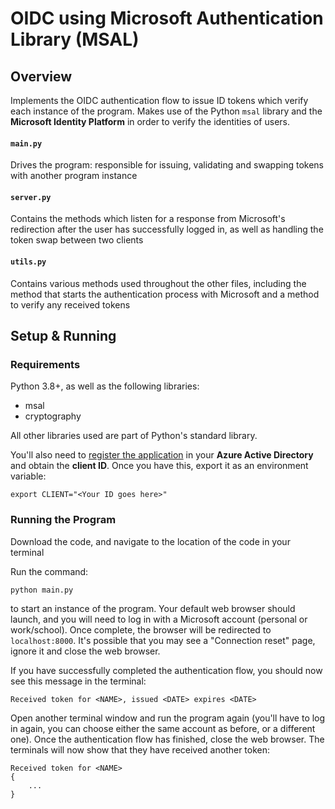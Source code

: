 # OIDC using Microsoft Authentication Library (MSAL)

## Overview
Implements the OIDC authentication flow to issue ID tokens which verify each instance of the program. Makes use of the Python `msal` library and the **Microsoft Identity Platform** in order to verify the identities of users.

#### `main.py`
Drives the program: responsible for issuing, validating and swapping tokens with another program instance

#### `server.py`
Contains the methods which listen for a response from Microsoft's redirection after the user has successfully logged in, as well as handling the token swap between two clients

#### `utils.py`
Contains various methods used throughout the other files, including the method that starts the authentication process with Microsoft and a method to verify any received tokens


## Setup & Running

### Requirements
Python 3.8+, as well as the following libraries:
- msal
- cryptography

All other libraries used are part of Python's standard library.

You'll also need to [register the application](https://learn.microsoft.com/en-us/azure/active-directory/develop/v2-protocols-oidc/) in your **Azure Active Directory** and obtain the **client ID**.
Once you have this, export it as an environment variable:

    export CLIENT="<Your ID goes here>"

### Running the Program
Download the code, and navigate to the location of the code in your terminal

Run the command:
  
    python main.py

to start an instance of the program. Your default web browser should launch, and you will need to log in with a Microsoft account (personal or work/school). Once complete, the browser will be redirected to `localhost:8000`. It's possible that you may see a "Connection reset" page, ignore it and close the web browser.</p>

If you have successfully completed the authentication flow, you should now see this message in the terminal:

    Received token for <NAME>, issued <DATE> expires <DATE>

Open another terminal window and run the program again (you'll have to log in again, you can choose either the same account as before, or a different one). Once the authentication flow has finished, close the web browser.
The terminals will now show that they have received another token:

    Received token for <NAME>
    {
        ...
    }
